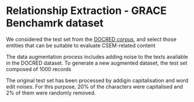 # Relationship Extraction - GRACE Benchamrk dataset


We considered the test set from the [DOCRED corpus](https://github.com/thunlp/DocRED/tree/master), and select those entities that can be suitable to evaluate CSEM-related content

The data augmentation process includes adding noise to the texts available in the DOCRED dataset. To generate a new augmented dataset, the test set composed of 1000 records

The original test set has been processed by addigin capitalisation and word edit noises. For this purpose, 20\% of the characters were capitalised and 2\% of them were randomly removed.
